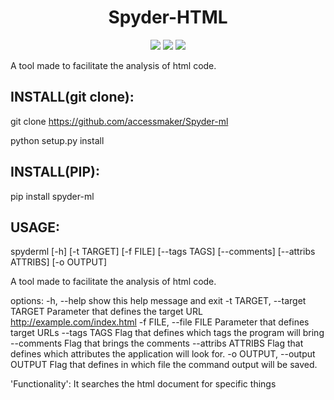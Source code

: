 <h1 align="center">Spyder-HTML</h1>

<p align="center">
<img src="http://img.shields.io/static/v1?label=STATUS&message=EM%20DESENVOLVIMENTO&color=GREEN&style=for-the-badge"/>
<img src="http://img.shields.io/static/v1?label=VERSION&message=0.3.9&color=blue&style=for-the-badge"/>
<img src="https://img.shields.io/github/license/accessmaker/Spyder-ml?style=for-the-badge"/>
</p>


A tool made to facilitate the analysis of html code.

<h2>INSTALL(git clone):</h2>

git clone https://github.com/accessmaker/Spyder-ml

python setup.py install


<h2>INSTALL(PIP):</h2>


pip install spyder-ml


<h2>USAGE:</h2>

spyderml [-h] [-t TARGET] [-f FILE] [--tags TAGS] [--comments]
               [--attribs ATTRIBS] [-o OUTPUT]

A tool made to facilitate the analysis of html code.

options:
  -h, --help            show this help message and exit
  -t TARGET, --target TARGET
                        Parameter that defines the target URL
                        http://example.com/index.html
  -f FILE, --file FILE  Parameter that defines target URLs
  --tags TAGS           Flag that defines which tags the program will bring
  --comments            Flag that brings the comments
  --attribs ATTRIBS     Flag that defines which attributes the application
                        will look for.
  -o OUTPUT, --output OUTPUT
                        Flag that defines in which file the command output
                        will be saved.

'Functionality': It searches the html document for specific things